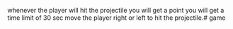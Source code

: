 whenever the player will hit the projectile you will get a point
you will get a time limit of 30 sec
move the player right or left to hit the projectile.# game
